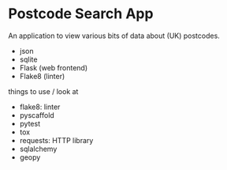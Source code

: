 # Postcode Search App

An application to view various bits of data about (UK) postcodes.

- json
- sqlite
- Flask (web frontend)
- Flake8 (linter)


things to use / look at
- flake8: linter
- pyscaffold
- pytest
- tox
- requests: HTTP library
- sqlalchemy
- geopy
